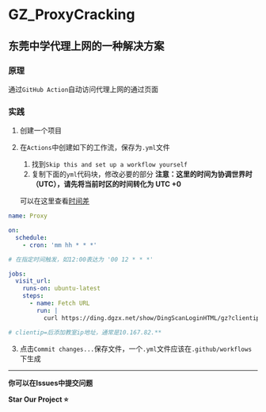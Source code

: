 # GZ_ProxyCracking
## 东莞中学代理上网的一种解决方案

### 原理
通过`GitHub Action`自动访问代理上网的通过页面

### 实践
1. 创建一个项目
2. 在`Actions`中创建如下的工作流，保存为`.yml`文件
   1. 找到`Skip this and set up a workflow yourself`
   2. 复制下面的`yml`代码块，修改必要的部分
   **注意：这里的时间为协调世界时（UTC），请先将当前时区的时间转化为 UTC +0**
   
   可以在这里查看[时间差](https://time.is/UTC)
   
``` yml
name: Proxy

on:
  schedule:
    - cron: 'mm hh * * *'

# 在指定时间触发，如12:00表达为 '00 12 * * *'

jobs:
  visit_url:
    runs-on: ubuntu-latest
    steps:
      - name: Fetch URL
        run: |
          curl https://ding.dgzx.net/show/DingScanLoginHTML/gz?clientip=***

# clientip=后添加教室ip地址，通常是10.167.82.**

```
   3. 点击`Commit changes...`保存文件，一个`.yml`文件应该在`.github/workflows`下生成

*********

**你可以在Issues中提交问题**

**Star Our Project ⭐**
